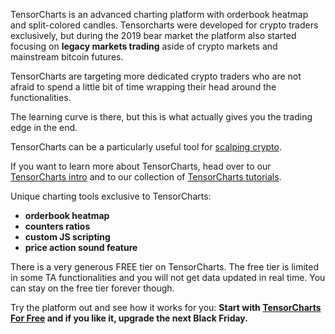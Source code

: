 TensorCharts is an advanced charting platform with orderbook heatmap and split-colored candles. Tensorcharts were developed for crypto traders exclusively, but during the 2019 bear market the platform also started focusing on **legacy markets trading** aside of crypto markets and mainstream bitcoin futures.

TensorCharts are targeting more dedicated crypto traders who are not afraid to spend a little bit of time wrapping their head around the functionalities.

The learning curve is there, but this is what actually gives you the trading edge in the end.

TensorCharts can be a particularly useful tool for [scalping crypto](/strategy/scalping/).

If you want to learn more about TensorCharts, head over to our [TensorCharts intro](/tensorcharts/) and to our collection of [TensorCharts tutorials](/tensorcharts-tutorials/).

Unique charting tools exclusive to TensorCharts:

* **orderbook heatmap**
* **counters ratios**
* **custom JS scripting**
* **price action sound feature**

There is a very generous FREE tier on TensorCharts. The free tier is limited in some TA functionalities and you will not get data updated in real time. You can stay on the free tier forever though.

Try the platform out and see how it works for you: **Start with [TensorCharts For Free](http://bit.ly/tensor-charts) and if you like it, upgrade the next Black Friday.**

<amp-img itemprop="image"
src="https://res.cloudinary.com/atnetcloud/image/upload/v1582614657/atnet/blog_tensorcharts/tensorcharts_vxc3td.jpg"
alt="{{ page.title }}" data-original-width="700px" data-original-height="360px" layout="responsive" width="700px" height="360px">
</amp-img>
